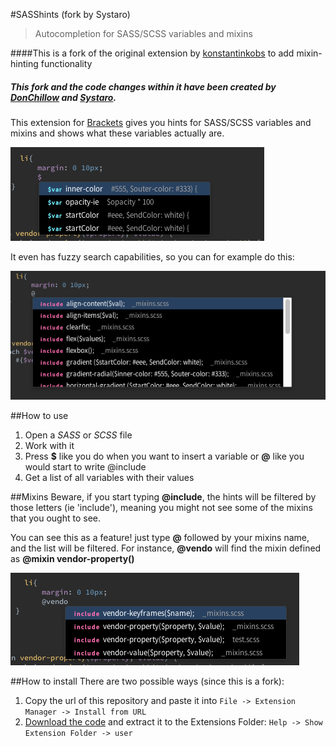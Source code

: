 #SASShints (fork by Systaro)
> Autocompletion for SASS/SCSS variables and mixins

####This is a fork of the original extension by [konstantinkobs](https://github.com/konstantinkobs/brackets-SASShints/issues/3) to add mixin-hinting functionality

##### This fork and the code changes within it have been created by [DonChillow](https://github.com/DonChillow) and [Systaro](https://github.com/Systaro).

This extension for [Brackets](http://brackets.io) gives you hints for SASS/SCSS variables and mixins and shows what these variables actually are.

![screenshot](screenshots/screenshot1.png)

It even has fuzzy search capabilities, so you can for example do this:

![screenshot](screenshots/screenshot3.png)

##How to use

1. Open a *SASS* or *SCSS* file
2. Work with it
3. Press **$** like you do when you want to insert a variable or **@** like you would start to write @include
4. Get a list of all variables with their values

##Mixins
Beware, if you start typing **@include**, the hints will be filtered by those letters (ie 'include'), meaning you might not see some of the mixins that you ought to see.

You can see this as a feature! just type **@** followed by your mixins name, and the list will be filtered. For instance, **@vendo** will find the mixin defined as **@mixin vendor-property()**

![screenshot](screenshots/screenshot2.png)

##How to install
There are two possible ways (since this is a fork):

1. Copy the url of this repository and paste it into ```File -> Extension Manager -> Install from URL```
2. [Download the code](https://github.com/Systaro/brackets-SASShints/archive/master.zip) and extract it to the Extensions Folder: ```Help -> Show Extension Folder -> user```
